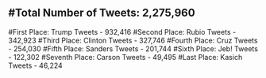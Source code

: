 #Total Number of Tweets: 2,275,960 
---
#First Place: Trump Tweets - 932,416
#Second Place: Rubio Tweets - 342,923
#Third Place: Clinton Tweets - 327,746
#Fourth Place: Cruz Tweets - 254,030
#Fifth Place: Sanders Tweets - 201,744
#Sixth Place: Jeb! Tweets - 122,302
#Seventh Place: Carson Tweets - 49,495
#Last Place: Kasich Tweets - 46,224
